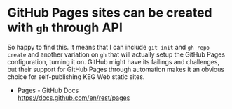 # GitHub Pages sites can be created with `gh` through API

So happy to find this. It means that I can include `git init` and `gh repo create` and another variation on `gh` that will actually setup the GitHub Pages configuration, turning it on. GitHub might have its failings and challenges, but their support for GitHub Pages through automation makes it an obvious choice for self-publishing KEG Web static sites.

* Pages - GitHub Docs  
  <https://docs.github.com/en/rest/pages>
